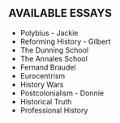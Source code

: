 ## AVAILABLE ESSAYS

- Polybius - Jackie
- Reforming History - Gilbert
- The Dunning School
- The Annales School
- Fernand Braudel
- Eurocentrism
- History Wars
- Postcolonialism - Donnie 
- Historical Truth
- Professional History
